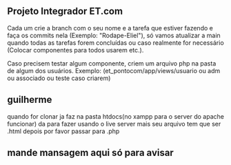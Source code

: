 ## Projeto Integrador ET.com

Cada um crie a branch com o seu nome e a tarefa que estiver fazendo e faça os commits nela (Exemplo: "Rodape-Eliel"),
só vamos atualizar a main quando todas as tarefas forem concluídas ou caso realmente 
for necessário (Colocar componentes para todos usarem etc.).

Caso precisem testar algum componente, criem um arquivo php na pasta de algum dos usuários.
Exemplo: (et_pontocom/app/views/usuario ou adm ou associado ou teste caso criarem)

## guilherme

quando for clonar ja faz na pasta htdocs(no xampp para o server do apache funcionar) da para fazer usando o live server mais seu arquivo tem que ser .html depois por favor passar para .php

## mande mansagem aqui só para avisar